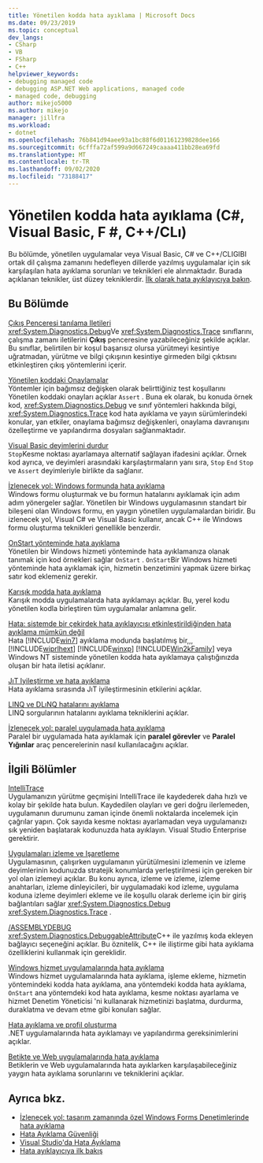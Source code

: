 ```yaml
---
title: Yönetilen kodda hata ayıklama | Microsoft Docs
ms.date: 09/23/2019
ms.topic: conceptual
dev_langs:
- CSharp
- VB
- FSharp
- C++
helpviewer_keywords:
- debugging managed code
- debugging ASP.NET Web applications, managed code
- managed code, debugging
author: mikejo5000
ms.author: mikejo
manager: jillfra
ms.workload:
- dotnet
ms.openlocfilehash: 76b841d94aee93a1bc88f6d01161239828dee166
ms.sourcegitcommit: 6cfffa72af599a9d667249caaaa411bb28ea69fd
ms.translationtype: MT
ms.contentlocale: tr-TR
ms.lasthandoff: 09/02/2020
ms.locfileid: "73188417"
---
```

# <a name="debug-managed-code-c-visual-basic-f-ccli"></a>Yönetilen kodda hata ayıklama (C#, Visual Basic, F #, C++/CLı)

Bu bölümde, yönetilen uygulamalar veya Visual Basic, C# ve C++/CLIGIBI ortak dil çalışma zamanını hedefleyen dillerde yazılmış uygulamalar için sık karşılaşılan hata ayıklama sorunları ve teknikleri ele alınmaktadır. Burada açıklanan teknikler, üst düzey tekniklerdir. [İlk olarak hata ayıklayıcıya bakın](../debugger/debugger-feature-tour.md).

## <a name="in-this-section"></a>Bu Bölümde

[Çıkış Penceresi tanılama Iletileri](../debugger/diagnostic-messages-in-the-output-window.md)\
<xref:System.Diagnostics.Debug>Ve <xref:System.Diagnostics.Trace> sınıflarını, çalışma zamanı iletilerini **Çıkış** penceresine yazabileceğiniz şekilde açıklar. Bu sınıflar, belirtilen bir koşul başarısız olursa yürütmeyi kesintiye uğratmadan, yürütme ve bilgi çıkışının kesintiye girmeden bilgi çıktısını etkinleştiren çıkış yöntemlerini içerir.

[Yönetilen koddaki Onaylamalar](../debugger/assertions-in-managed-code.md)\
Yöntemler için bağımsız değişken olarak belirttiğiniz test koşullarını Yönetilen koddaki onayları açıklar `Assert` . Buna ek olarak, bu konuda örnek kod, <xref:System.Diagnostics.Debug> ve sınıf yöntemleri hakkında bilgi, <xref:System.Diagnostics.Trace> kod hata ayıklama ve yayın sürümlerindeki konular, yan etkiler, onaylama bağımsız değişkenleri, onaylama davranışını özelleştirme ve yapılandırma dosyaları sağlanmaktadır.

[Visual Basic deyimlerini durdur](../debugger/stop-statements-in-visual-basic.md)\
`Stop`Kesme noktası ayarlamaya alternatif sağlayan ifadesini açıklar. Örnek kod ayrıca, ve deyimleri arasındaki karşılaştırmaların yanı sıra, `Stop` `End` `Stop` ve `Assert` deyimleriyle birlikte da sağlanır.

[İzlenecek yol: Windows formunda hata ayıklama](../debugger/walkthrough-debugging-a-windows-form.md)\
Windows formu oluşturmak ve bu formun hatalarını ayıklamak için adım adım yönergeler sağlar. Yönetilen bir Windows uygulamasının standart bir bileşeni olan Windows formu, en yaygın yönetilen uygulamalardan biridir. Bu izlenecek yol, Visual C# ve Visual Basic kullanır, ancak C++ ile Windows formu oluşturma teknikleri genellikle benzerdir.

[OnStart yönteminde hata ayıklama](../debugger/how-to-debug-the-onstart-method.md)\
Yönetilen bir Windows hizmeti yönteminde hata ayıklamanıza olanak tanımak için kod örnekleri sağlar `OnStart` . `OnStart`Bir Windows hizmeti yönteminde hata ayıklamak için, hizmetin benzetimini yapmak üzere birkaç satır kod eklemeniz gerekir.

[Karışık modda hata ayıklama](../debugger/debugging-mixed-mode-applications.md)\
Karışık modda uygulamalarda hata ayıklamayı açıklar. Bu, yerel kodu yönetilen kodla birleştiren tüm uygulamalar anlamına gelir.

[Hata: sistemde bir çekirdek hata ayıklayıcısı etkinleştirildiğinden hata ayıklama mümkün değil](../debugger/error-debugging-isn-t-possible-because-a-kernel-debugger-is-enabled-on-the-system.md)\
Hata [!INCLUDE[win7](../debugger/includes/win7_md.md)] ayıklama modunda başlatılmış bir,,, [!INCLUDE[wiprlhext](../debugger/includes/wiprlhext_md.md)] [!INCLUDE[winxp](../code-quality/includes/winxp_md.md)] [!INCLUDE[Win2kFamily](../code-quality/includes/win2kfamily_md.md)] veya Windows NT sisteminde yönetilen kodda hata ayıklamaya çalıştığınızda oluşan bir hata iletisi açıklanır.

[JıT Iyileştirme ve hata ayıklama](../debugger/jit-optimization-and-debugging.md)\
Hata ayıklama sırasında JıT iyileştirmesinin etkilerini açıklar.

[LINQ ve DLıNQ hatalarını ayıklama](../debugger/debugging-linq.md)\
LINQ sorgularının hatalarını ayıklama tekniklerini açıklar.

[İzlenecek yol: paralel uygulamada hata ayıklama](../debugger/walkthrough-debugging-a-parallel-application.md)\
Paralel bir uygulamada hata ayıklamak için **paralel görevler** ve **Paralel Yığınlar** araç pencerelerinin nasıl kullanılacağını açıklar.

## <a name="related-sections"></a>İlgili Bölümler

[IntelliTrace](../debugger/intellitrace.md)\
Uygulamanızın yürütme geçmişini IntelliTrace ile kaydederek daha hızlı ve kolay bir şekilde hata bulun. Kaydedilen olayları ve geri doğru ilerlemeden, uygulamanın durumunu zaman içinde önemli noktalarda incelemek için çağrılar yapın. Çok sayıda kesme noktası ayarlamadan veya uygulamanızı sık yeniden başlatarak kodunuzda hata ayıklayın. Visual Studio Enterprise gerektirir.

[Uygulamaları izleme ve Işaretleme](/dotnet/framework/debug-trace-profile/tracing-and-instrumenting-applications)\
Uygulamasının, çalışırken uygulamanın yürütülmesini izlemenin ve izleme deyimlerinin kodunuzda stratejik konumlarda yerleştirilmesi için gereken bir yol olan izlemeyi açıklar. Bu konu ayrıca, izleme ve izleme, izleme anahtarları, izleme dinleyicileri, bir uygulamadaki kod izleme, uygulama koduna izleme deyimleri ekleme ve ile koşullu olarak derleme için bir giriş bağlantıları sağlar <xref:System.Diagnostics.Debug> <xref:System.Diagnostics.Trace> .

[/ASSEMBLYDEBUG](/cpp/build/reference/assemblydebug-add-debuggableattribute)\
<xref:System.Diagnostics.DebuggableAttribute>C++ ile yazılmış koda ekleyen bağlayıcı seçeneğini açıklar. Bu öznitelik, C++ ile iliştirme gibi hata ayıklama özelliklerini kullanmak için gereklidir.

[Windows hizmet uygulamalarında hata ayıklama](/dotnet/framework/windows-services/how-to-debug-windows-service-applications)\
Windows hizmet uygulamalarında hata ayıklama, işleme ekleme, hizmetin yöntemindeki kodda hata ayıklama, ana yöntemdeki kodda hata ayıklama, `OnStart` ana yöntemdeki kod hata ayıklama, kesme noktası ayarlama ve hizmet Denetim Yöneticisi 'ni kullanarak hizmetinizi başlatma, durdurma, duraklatma ve devam etme gibi konuları sağlar.

[Hata ayıklama ve profil oluşturma](/dotnet/framework/debug-trace-profile/index)\
.NET uygulamalarında hata ayıklamayı ve yapılandırma gereksinimlerini açıklar.

[Betikte ve Web uygulamalarında hata ayıklama](how-to-enable-debugging-for-aspnet-applications.md)\
Betiklerin ve Web uygulamalarında hata ayıklarken karşılaşabileceğiniz yaygın hata ayıklama sorunlarını ve tekniklerini açıklar.

## <a name="see-also"></a>Ayrıca bkz.

- [İzlenecek yol: tasarım zamanında özel Windows Forms Denetimlerinde hata ayıklama](/dotnet/framework/winforms/controls/walkthrough-debugging-custom-windows-forms-controls-at-design-time)
- [Hata Ayıklama Güvenliği](../debugger/debugger-security.md)
- [Visual Studio'da Hata Ayıklama](../debugger/index.yml)
- [Hata ayıklayıcıya ilk bakış](../debugger/debugger-feature-tour.md)